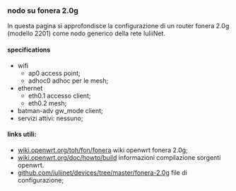 ### nodo su fonera 2.0g

In questa pagina si approfondisce la configurazione di un router fonera 2.0g (modello 2201) come nodo generico della rete IuliiNet.

#### specifications

* wifi
    * ap0 access point;
    * adhoc0 adhoc per le mesh;
* ethernet
    * eth0.1 accesso client;
    * eth0.2 mesh;
* batman-adv gw_mode client;
* servizi attivi: nessuno;

#### links utili:

* [wiki.openwrt.org/toh/fon/fonera](http://wiki.openwrt.org/toh/fon/fonera) wiki openwrt fonera 2.0g;
* [wiki.openwrt.org/doc/howto/build](http://wiki.openwrt.org/doc/howto/build "building openwrt") informazioni compilazione sorgenti openwrt.
* [github.com/iuliinet/devices/tree/master/fonera-2.0g](https://github.com/iuliinet/devices/tree/master/fonera-2.0g) file di configurazione;
